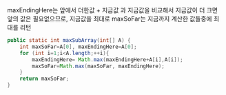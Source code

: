 maxEndingHere는 앞에서 더한값 + 지금값 과 지금값을 비교해서 지금값이 더 크면 앞의 값은 필요없으므로, 지금값을 최대로
maxSoFar는 지금까지 계산한 값들중에 최대를 리턴

```java
public static int maxSubArray(int[] A) {
    int maxSoFar=A[0], maxEndingHere=A[0];
    for (int i=1;i<A.length;++i){
    	maxEndingHere= Math.max(maxEndingHere+A[i],A[i]);
    	maxSoFar=Math.max(maxSoFar, maxEndingHere);	
    }
    return maxSoFar;
}
```
